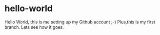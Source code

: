 # hello-world
Hello World, this is me setting up my Github account ;-)
Plus,this is my first branch. Lets see how it goes. 
